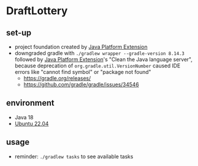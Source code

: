 # DraftLottery

## set-up
- project foundation created by [Java Platform Extension](https://marketplace.visualstudio.com/items?itemName=Oracle.oracle-java)
- downgraded gradle with `./gradlew wrapper --gradle-version 8.14.3` followed by [Java Platform Extension](https://marketplace.visualstudio.com/items?itemName=Oracle.oracle-java)'s "Clean the Java language server", because deprecation of `org.gradle.util.VersionNumber` caused IDE errors like "cannot find symbol" or "package not found"
  - https://gradle.org/releases/
  - https://github.com/gradle/gradle/issues/34546

## environment
- Java 18
- [Ubuntu 22.04](https://www.releases.ubuntu.com/22.04/)

## usage
- reminder: `./gradlew tasks` to see available tasks
